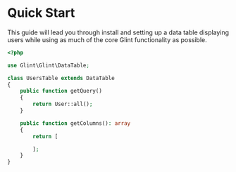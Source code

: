 # Quick Start

This guide will lead you through install and setting up a data table displaying users while using
as much of the core Glint functionality as possible.

```php
<?php

use Glint\Glint\DataTable;

class UsersTable extends DataTable
{
    public function getQuery()
    {
        return User::all();
    }

    public function getColumns(): array
    {
        return [

        ];
    }
}
```
